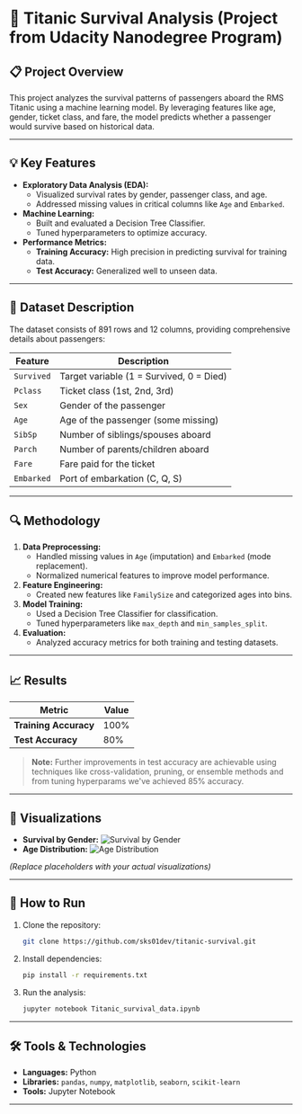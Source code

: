 

# 🚢 **Titanic Survival Analysis (Project from Udacity Nanodegree Program)**

## **📋 Project Overview**
This project analyzes the survival patterns of passengers aboard the RMS Titanic using a machine learning model. By leveraging features like age, gender, ticket class, and fare, the model predicts whether a passenger would survive based on historical data.

---

## **💡 Key Features**
- **Exploratory Data Analysis (EDA):**
  - Visualized survival rates by gender, passenger class, and age.
  - Addressed missing values in critical columns like `Age` and `Embarked`.
- **Machine Learning:**
  - Built and evaluated a Decision Tree Classifier.
  - Tuned hyperparameters to optimize accuracy.
- **Performance Metrics:**
  - **Training Accuracy:** High precision in predicting survival for training data.
  - **Test Accuracy:** Generalized well to unseen data.

---

## **📂 Dataset Description**
The dataset consists of 891 rows and 12 columns, providing comprehensive details about passengers:

| Feature       | Description                               |
|---------------|-------------------------------------------|
| `Survived`    | Target variable (1 = Survived, 0 = Died)  |
| `Pclass`      | Ticket class (1st, 2nd, 3rd)              |
| `Sex`         | Gender of the passenger                  |
| `Age`         | Age of the passenger (some missing)      |
| `SibSp`       | Number of siblings/spouses aboard        |
| `Parch`       | Number of parents/children aboard        |
| `Fare`        | Fare paid for the ticket                 |
| `Embarked`    | Port of embarkation (C, Q, S)            |

---

## **🔍 Methodology**
1. **Data Preprocessing:**
   - Handled missing values in `Age` (imputation) and `Embarked` (mode replacement).
   - Normalized numerical features to improve model performance.
2. **Feature Engineering:**
   - Created new features like `FamilySize` and categorized ages into bins.
3. **Model Training:**
   - Used a Decision Tree Classifier for classification.
   - Tuned hyperparameters like `max_depth` and `min_samples_split`.
4. **Evaluation:**
   - Analyzed accuracy metrics for both training and testing datasets.

---

## **📈 Results**
| Metric               | Value  |
|-----------------------|--------|
| **Training Accuracy** | 100%   |
| **Test Accuracy**     | 80%    |

> **Note:** Further improvements in test accuracy are achievable using techniques like cross-validation, pruning, or ensemble methods and from tuning hyperparams we've achieved 85% accuracy.

---

## **🌟 Visualizations**
- **Survival by Gender:**
  ![Survival by Gender](https://example.com/survival_gender_chart.png)
- **Age Distribution:**
  ![Age Distribution](https://example.com/age_distribution_chart.png)

*(Replace placeholders with your actual visualizations)*

---

## **🚀 How to Run**
1. Clone the repository:
   ```bash
   git clone https://github.com/sks01dev/titanic-survival.git
   ```
2. Install dependencies:
   ```bash
   pip install -r requirements.txt
   ```
3. Run the analysis:
   ```bash
   jupyter notebook Titanic_survival_data.ipynb
   ```

---

## **🛠 Tools & Technologies**
- **Languages:** Python
- **Libraries:** `pandas`, `numpy`, `matplotlib`, `seaborn`, `scikit-learn`
- **Tools:** Jupyter Notebook

---

